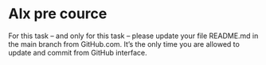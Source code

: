 # Alx pre cource 
For this task – and only for this task – please update your file README.md in the main branch from GitHub.com. It’s the only time you are allowed to update and commit from GitHub interface.
